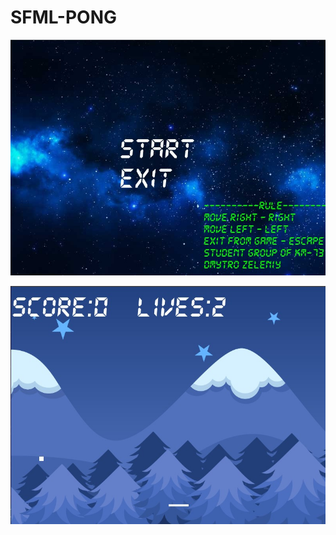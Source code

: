 # SFML-PONG

![Main Menu in Game](https://github.com/LuSTiK-2017/SFML-PONG/blob/master/Media/images/pong_1.jpg)

![Game](https://github.com/LuSTiK-2017/SFML-PONG/blob/master/Media/images/pong_2.jpg)
